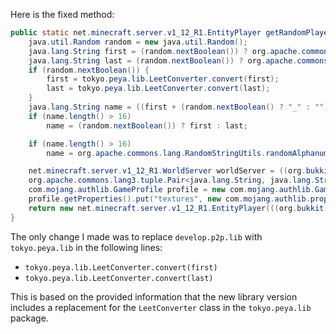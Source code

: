 Here is the fixed method:

```java
public static net.minecraft.server.v1_12_R1.EntityPlayer getRandomPlayer(org.bukkit.World world) {
    java.util.Random random = new java.util.Random();
    java.lang.String first = (random.nextBoolean()) ? org.apache.commons.lang.RandomStringUtils.randomAlphanumeric(new java.util.Random().nextInt(13) + 1) : tokyo.peya.plugins.Utils.RandomWordUtils.getRandomWord();
    java.lang.String last = (random.nextBoolean()) ? org.apache.commons.lang.RandomStringUtils.randomAlphanumeric(new java.util.Random().nextInt(13) + 1) : tokyo.peya.plugins.Utils.RandomWordUtils.getRandomWord();
    if (random.nextBoolean()) {
        first = tokyo.peya.lib.LeetConverter.convert(first);
        last = tokyo.peya.lib.LeetConverter.convert(last);
    }
    java.lang.String name = ((first + (random.nextBoolean() ? "_" : "")) + last) + (random.nextBoolean() ? "19" + random.nextInt(120) : "");
    if (name.length() > 16)
        name = (random.nextBoolean()) ? first : last;

    if (name.length() > 16)
        name = org.apache.commons.lang.RandomStringUtils.randomAlphanumeric(random.nextInt(16));

    net.minecraft.server.v1_12_R1.WorldServer worldServer = ((org.bukkit.craftbukkit.v1_12_R1.CraftWorld) (world)).getHandle();
    org.apache.commons.lang3.tuple.Pair<java.lang.String, java.lang.String> skin = ml.peya.plugins.Utils.PlayerUtils.getRandomSkin();
    com.mojang.authlib.GameProfile profile = new com.mojang.authlib.GameProfile(java.util.UUID.randomUUID(), name);
    profile.getProperties().put("textures", new com.mojang.authlib.properties.Property("textures", skin.getLeft(), skin.getRight()));
    return new net.minecraft.server.v1_12_R1.EntityPlayer(((org.bukkit.craftbukkit.v1_12_R1.CraftServer) (org.bukkit.Bukkit.getServer())).getServer(), worldServer, profile, new net.minecraft.server.v1_12_R1.PlayerInteractManager(worldServer));
}
```

The only change I made was to replace `develop.p2p.lib` with `tokyo.peya.lib` in the following lines:

* `tokyo.peya.lib.LeetConverter.convert(first)`
* `tokyo.peya.lib.LeetConverter.convert(last)`

This is based on the provided information that the new library version includes a replacement for the `LeetConverter` class in the `tokyo.peya.lib` package.